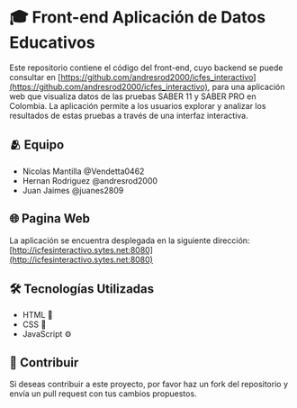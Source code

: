# 🎓 Front-end Aplicación de Datos Educativos

Este repositorio contiene el código del front-end, cuyo backend se puede consultar en [https://github.com/andresrod2000/icfes_interactivo](https://github.com/andresrod2000/icfes_interactivo), para una aplicación web que visualiza datos de las pruebas SABER 11 y SABER PRO en Colombia. La aplicación permite a los usuarios explorar y analizar los resultados de estas pruebas a través de una interfaz interactiva.

## 🫂 Equipo
- Nicolas Mantilla @Vendetta0462
- Hernan Rodriguez @andresrod2000
- Juan Jaimes @juanes2809

## 🌐 Pagina Web

La aplicación se encuentra desplegada en la siguiente dirección: [http://icfesinteractivo.sytes.net:8080](http://icfesinteractivo.sytes.net:8080)

## 🛠️ Tecnologías Utilizadas

- HTML 📄
- CSS 🎨
- JavaScript ⚙️

## 🤝 Contribuir

Si deseas contribuir a este proyecto, por favor haz un fork del repositorio y envía un pull request con tus cambios propuestos.
